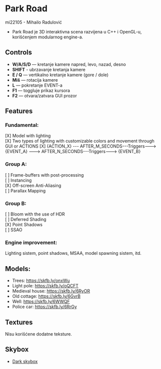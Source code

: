 # Park Road

mi22105 - Mihailo Radulović

- Park Road je 3D interaktivna scena razvijena u C++ i OpenGL-u, korišćenjem modularnog engine-a.

## Controls

- **W/A/S/D** — kretanje kamere napred, levo, nazad, desno
- **SHIFT** - ubrzavanje kretanja kamere
- **E / Q** — vertikalno kretanje kamere (gore / dole)
- **Miš** — rotacija kamere
- **L** — pokretanje EVENT-a
- **F1** — toggluje prikaz kursora
- **F2** — otvara/zatvara GUI prozor

## Features

### Fundamental:

[X] Model with lighting  
[X] Two types of lighting with customizable colors and movement through GUI or ACTIONS
[X] {ACTION_X} --- AFTER_M_SECONDS---Triggers---> {EVENT_A} ---> AFTER_N_SECONDS---Triggers---> {EVENT_B}

### Group A:

[ ] Frame-buffers with post-processing   
[ ] Instancing  
[X] Off-screen Anti-Aliasing  
[ ] Parallax Mapping

### Group B:

[ ] Bloom with the use of HDR  
[ ] Deferred Shading  
[X] Point Shadows  
[ ] SSAO

### Engine improvement:

Lighting sistem, point shadows, MSAA, model spawning sistem, itd.

## Models:

- Trees: https://skfb.ly/onxWu
- Light pole: https://skfb.ly/oQCFT
- Medieval house: https://skfb.ly/6RyOR
- Old cottage: https://skfb.ly/6GvrB
- Well: https://skfb.ly/6WWQF
- Police car: https://skfb.ly/6RrGy

## Textures

Nisu korišćene dodatne teksture.

## Skybox

- [Dark skybox](https://assetstorev1-prd-cdn.unity3d.com/package-screenshot/16490b61-a907-4aad-90e4-d6e2c7dd8c5a_scaled.jpg)
